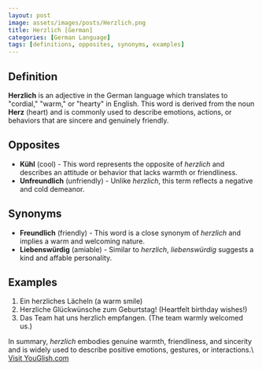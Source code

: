 ```yaml
---
layout: post
image: assets/images/posts/Herzlich.png
title: Herzlich [German]
categories: [German Language]
tags: [definitions, opposites, synonyms, examples]
---
```


## Definition

**Herzlich** is an adjective in the German language which translates to "cordial," "warm," or "hearty" in English. This word is derived from the noun **Herz** (heart) and is commonly used to describe emotions, actions, or behaviors that are sincere and genuinely friendly.

## Opposites

- **Kühl** (cool) - This word represents the opposite of *herzlich* and describes an attitude or behavior that lacks warmth or friendliness.
- **Unfreundlich** (unfriendly) - Unlike *herzlich*, this term reflects a negative and cold demeanor.

## Synonyms

- **Freundlich** (friendly) - This word is a close synonym of *herzlich* and implies a warm and welcoming nature.
- **Liebenswürdig** (amiable) - Similar to *herzlich*, *liebenswürdig* suggests a kind and affable personality.

## Examples

1. Ein herzliches Lächeln (a warm smile)
2. Herzliche Glückwünsche zum Geburtstag! (Heartfelt birthday wishes!)
3. Das Team hat uns herzlich empfangen. (The team warmly welcomed us.)

In summary, *herzlich* embodies genuine warmth, friendliness, and sincerity and is widely used to describe positive emotions, gestures, or interactions.\ <a id="yg-widget-0" class="youglish-widget" data-query="Herzlich" data-lang="german" data-components="8412" data-auto-start="0" data-bkg-color="theme_light" data-title="How%20to%20pronounce%20Herzlich%20in%20German"  rel="nofollow" href="https://youglish.com">Visit YouGlish.com</a><script async src="https://youglish.com/public/emb/widget.js" charset="utf-8"></script>